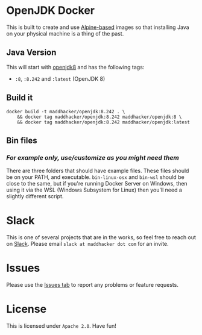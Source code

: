 # OpenJDK Docker
This is built to create and use [Alpine-based](https://hub.docker.com/_/alpine) images so that installing Java on your physical machine is a thing of the past.

## Java Version
This will start with [openjdk8](https://pkgs.alpinelinux.org/package/edge/community/ppc64le/openjdk8) and has the following tags:

- `:8`, `:8.242` and `:latest` (OpenJDK 8)

## Build it
```
docker build -t maddhacker/openjdk:8.242 . \
    && docker tag maddhacker/openjdk:8.242 maddhacker/openjdk:8 \
    && docker tag maddhacker/openjdk:8.242 maddhacker/openjdk:latest
```

## Bin files
### _*For example only, use/customize as you might need them*_
There are three folders that should have example files.  These files should be on your PATH, and executable. `bin-linux-osx` and `bin-wsl` should be close to the same, but if you're running Docker Server on Windows, then using it via the WSL (Windows Subsystem for Linux) then you'll need a slightly different script.

# Slack
This is one of several projects that are in the works, so feel free to reach out on [Slack](https://maddhacker.slack.com/).  Please email `slack at maddhacker dot com` for an invite.

# Issues
Please use the [Issues tab](../../issues) to report any problems or feature requests.

# License
This is licensed under `Apache 2.0`.  Have fun!
